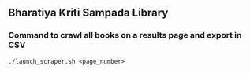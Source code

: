 
## Bharatiya Kriti Sampada Library

### Command to crawl all books on a results page and export in CSV
```
./launch_scraper.sh <page_number>
```
